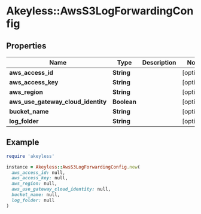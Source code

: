 # Akeyless::AwsS3LogForwardingConfig

## Properties

| Name | Type | Description | Notes |
| ---- | ---- | ----------- | ----- |
| **aws_access_id** | **String** |  | [optional] |
| **aws_access_key** | **String** |  | [optional] |
| **aws_region** | **String** |  | [optional] |
| **aws_use_gateway_cloud_identity** | **Boolean** |  | [optional] |
| **bucket_name** | **String** |  | [optional] |
| **log_folder** | **String** |  | [optional] |

## Example

```ruby
require 'akeyless'

instance = Akeyless::AwsS3LogForwardingConfig.new(
  aws_access_id: null,
  aws_access_key: null,
  aws_region: null,
  aws_use_gateway_cloud_identity: null,
  bucket_name: null,
  log_folder: null
)
```

